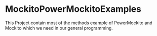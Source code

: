 # MockitoPowerMockitoExamples


This Project contain most of the methods example of PowerMockito and Mockito which we need in our general programming.
